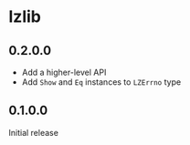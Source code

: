 # lzlib

## 0.2.0.0

  * Add a higher-level API
  * Add `Show` and `Eq` instances to `LZErrno` type

## 0.1.0.0

Initial release
